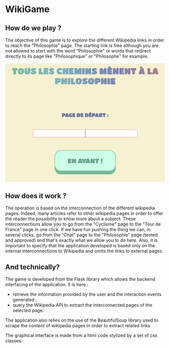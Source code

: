 # WikiGame

## How do we play ?

The objective of this game is to explore the different Wikipedia links in order to reach the "Philosophie" page. The starting link is free although you are not allowed to start with the word "Philosophie" or words that redirect directly to its page like "Philosophique" or "Philosophe" for example.

<p align="center">
  <img src="img.png"/>
</p>

## How does it work ?

The operation is based on the interconnection of the different wikipedia pages. Indeed, many articles refer to other wikipedia pages in order to offer the reader the possibility to know more about a subject. These interconnections allow you to go from the "Cyclisme" page to the "Tour de France" page in one click. If we have fun pushing the thing we can, in several clicks, go from the "Chat" page to the "Philosophie" page (tested and approved) and that's exactly what we allow you to do here.
Also, it is important to specify that the application developed is based only on the internal interconnections to Wikipedia and omits the links to external pages. 

## And technically?

The game is developed from the Flask library which allows the backend interfacing of the application. It is here :
- retrieve the information provided by the user and the interaction events generated ;
- query the Wikipedia API to extract the interconnected pages of the selected page.

The application also relies on the use of the BeautifulSoup library used to scrape the content of wikipedia pages in order to extract related links.

The graphical interface is made from a html code stylized by a set of css classes.
